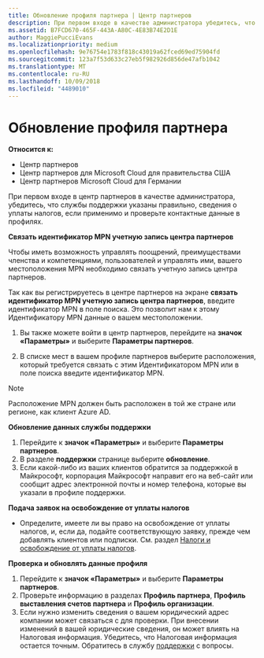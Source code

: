 ```yaml
---
title: Обновление профиля партнера | Центр партнеров
description: При первом входе в качестве администратора убедитесь, что данные службы поддержки указаны правильно, внесите сведения об освобождении от уплаты налогов, если необходимо, и проверьте контактные данные в профилях.
ms.assetid: B7FCD670-465F-443A-A80C-4E83B74E2D1E
author: MaggiePucciEvans
ms.localizationpriority: medium
ms.openlocfilehash: 9e76754e1783f818c43019a62fced69ed75904fd
ms.sourcegitcommit: 123a7f53d633c27eb5f982926d856de47afb1042
ms.translationtype: MT
ms.contentlocale: ru-RU
ms.lasthandoff: 10/09/2018
ms.locfileid: "4489010"
---
```

# <a name="update-your-partner-profile"></a>Обновление профиля партнера

**Относится к:**

-  Центр партнеров
-  Центр партнеров для Microsoft Cloud для правительства США
-  Центр партнеров Microsoft Cloud для Германии

При первом входе в центр партнеров в качестве администратора, убедитесь, что службы поддержки указаны правильно, сведения о уплаты налогов, если применимо и проверьте контактные данные в профилях.


**Связать идентификатор MPN учетную запись центра партнеров**

Чтобы иметь возможность управлять поощрений, преимуществами членства и компетенциями, пользователей и управлять ими, вашего местоположения MPN необходимо связать учетную запись центра партнеров.

Так как вы регистрируетесь в центре партнеров на экране **связать идентификатор MPN учетную запись центра партнеров**, введите идентификатор MPN в поле поиска. Это позволит нам к этому Идентификатору MPN данные о вашем местоположении.

1. Вы также можете войти в центр партнеров, перейдите на **значок «Параметры»** и выберите **Параметры партнеров**.

2. В списке мест в вашем профиле партнеров выберите расположения, который требуется связать с этим Идентификатором MPN или в поле поиска введите идентификатор MPN.

>[!Note]
>Расположение MPN должен быть расположен в той же стране или регионе, как клиент Azure AD. 


**Обновление данных службы поддержки** 

1.  Перейдите к **значок «Параметры»** и выберите **Параметры партнеров**.
2.  В разделе **поддержки** странице выберите **обновление**.
3.  Если какой-либо из ваших клиентов обратится за поддержкой в Майкрософт, корпорация Майкрософт направит его на веб-сайт или сообщит адрес электронной почты и номер телефона, которые вы указали в профиле поддержки.

**Подача заявок на освобождение от уплаты налогов**

-   Определите, имеете ли вы право на освобождение от уплаты налогов, и, если да, подайте соответствующую заявку, прежде чем добавлять клиентов или подписки. См. раздел [Налоги и освобождение от уплаты налогов](tax-and-tax-exemptions.md).

**Проверка и обновлять данные профиля**

1.  Перейдите к **значок «Параметры»** и выберите **Параметры партнеров**. 
2.  Проверьте информацию в разделах **Профиль партнера**, **Профиль выставления счетов партнера** и **Профиль организации**.
3.  Если нужно изменить сведения о вашем юридический адрес компании может связаться с для проверки. При внесении изменений в вашей юридические сведения, он может влиять на Налоговая информация. Убедитесь, что Налоговая информация остается точным. Обратитесь в службу [поддержки](https://partner.microsoft.com/support/contact-support) с вопросы.

 

 



